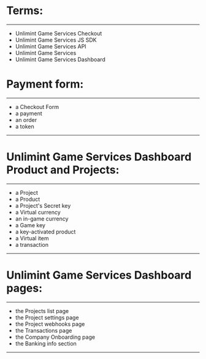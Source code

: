# Terms:
***

- Unlimint Game Services Checkout
- Unlimint Game Services JS SDK
- Unlimint Game Services API
- Unlimint Game Services
- Unlimint Game Services Dashboard

# Payment form:
***

- a Checkout Form
- a payment
- an order
- a token

***

# Unlimint Game Services Dashboard Product and Projects: 
***

- a Project
- a Product
- a Project's Secret key
- a Virtual currency
- an in-game currency
- a Game key
- a key-activated product
- a Virtual item
- a transaction

***

# Unlimint Game Services Dashboard pages: 
***

- the Projects list page
- the Project settings page
- the Project webhooks page
- the Transactions page
- the Company Onboarding page
- the Banking info section

***